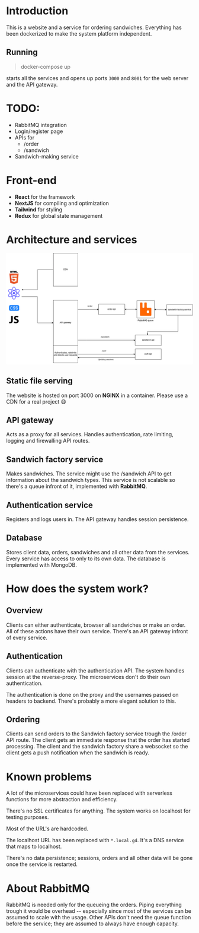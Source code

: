 # Introduction

This is a website and a service for ordering sandwiches. Everything has been dockerized to make the system platform independent.

## Running

> docker-compose up

starts all the services and opens up ports `3000` and `8001` for the web server and the API gateway.

# TODO:

- RabbitMQ integration
- Login/register page
- APIs for
  - /order
  - /sandwich
- Sandwich-making service

# Front-end

- **React** for the framework
- **NextJS** for compiling and optimization
- **Tailwind** for styling
- **Redux** for global state management

# Architecture and services

![](./resources/architecture.png)

## Static file serving

The website is hosted on port 3000 on **NGINX** in a container. Please use a CDN for a real project 😩

## API gateway

Acts as a proxy for all services. Handles authentication, rate limiting, logging and firewalling API routes.

## Sandwich factory service

Makes sandwiches. The service might use the /sandwich API to get information about the sandwich types. This service is not scalable so there's a queue infront of it, implemented with **RabbitMQ**.

## Authentication service

Registers and logs users in. The API gateway handles session persistence.

## Database

Stores client data, orders, sandwiches and all other data from the services. Every service has access to only to its own data. The database is implemented with MongoDB.

# How does the system work?

## Overview

Clients can either authenticate, browser all sandwiches or make an order. All of these actions have their own service. There's an API gateway infront of every service.

## Authentication

Clients can authenticate with the authentication API. The system handles session at the reverse-proxy. The microservices don't do their own authentication.

The authentication is done on the proxy and the usernames passed on headers to backend. There's probably a more elegant solution to this.

## Ordering

Clients can send orders to the Sandwich factory service trough the /order API route. The client gets an immediate response that the order has started processing. The client and the sandwich factory share a websocket so the client gets a push notification when the sandwich is ready.

# Known problems

A lot of the microservices could have been replaced with serverless functions for more abstraction and efficiency.

There's no SSL certificates for anything. The system works on localhost for testing purposes.

Most of the URL's are hardcoded.

The localhost URL has been replaced with `*.local.gd`. It's a DNS service that maps to localhost.

There's no data persistence; sessions, orders and all other data will be gone once the service is restarted.

# About RabbitMQ

RabbitMQ is needed only for the queueing the orders. Piping everything trough it would be overhead -- especially since most of the services can be assumed to scale with the usage. Other APIs don't need the queue function before the service; they are assumed to always have enough capacity.
